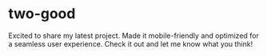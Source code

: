 # two-good
Excited to share my latest project. Made it mobile-friendly and optimized for a seamless user experience. Check it out and let me know what you think!
